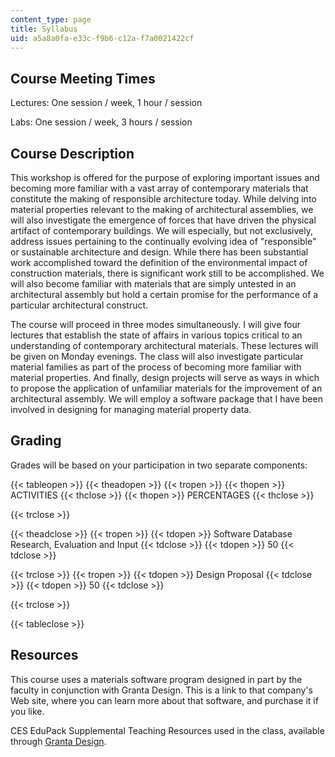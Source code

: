 ```yaml
---
content_type: page
title: Syllabus
uid: a5a8a0fa-e33c-f9b6-c12a-f7a0021422cf
---
```


Course Meeting Times
--------------------

Lectures: One session / week, 1 hour / session

Labs: One session / week, 3 hours / session

Course Description
------------------

This workshop is offered for the purpose of exploring important issues and becoming more familiar with a vast array of contemporary materials that constitute the making of responsible architecture today. While delving into material properties relevant to the making of architectural assemblies, we will also investigate the emergence of forces that have driven the physical artifact of contemporary buildings. We will especially, but not exclusively, address issues pertaining to the continually evolving idea of "responsible" or sustainable architecture and design. While there has been substantial work accomplished toward the definition of the environmental impact of construction materials, there is significant work still to be accomplished. We will also become familiar with materials that are simply untested in an architectural assembly but hold a certain promise for the performance of a particular architectural construct.

The course will proceed in three modes simultaneously. I will give four lectures that establish the state of affairs in various topics critical to an understanding of contemporary architectural materials. These lectures will be given on Monday evenings. The class will also investigate particular material families as part of the process of becoming more familiar with material properties. And finally, design projects will serve as ways in which to propose the application of unfamiliar materials for the improvement of an architectural assembly. We will employ a software package that I have been involved in designing for managing material property data.

Grading
-------

Grades will be based on your participation in two separate components:

{{< tableopen >}}
{{< theadopen >}}
{{< tropen >}}
{{< thopen >}}
ACTIVITIES
{{< thclose >}}
{{< thopen >}}
PERCENTAGES
{{< thclose >}}

{{< trclose >}}

{{< theadclose >}}
{{< tropen >}}
{{< tdopen >}}
Software Database Research, Evaluation and Input
{{< tdclose >}}
{{< tdopen >}}
50
{{< tdclose >}}

{{< trclose >}}
{{< tropen >}}
{{< tdopen >}}
Design Proposal
{{< tdclose >}}
{{< tdopen >}}
50
{{< tdclose >}}

{{< trclose >}}

{{< tableclose >}}

Resources
---------

This course uses a materials software program designed in part by the faculty in conjunction with Granta Design. This is a link to that company's Web site, where you can learn more about that software, and purchase it if you like.

CES EduPack Supplemental Teaching Resources used in the class, available through [Granta Design](http://www.grantadesign.com/education/).